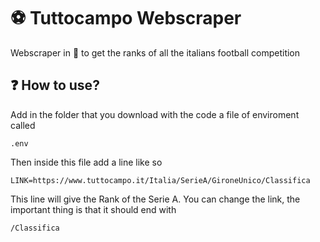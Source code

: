 # ⚽️ Tuttocampo Webscraper 
Webscraper in 🐍 to get the ranks of all the italians football competition

## ❓ How to use?
Add in the folder that you download with the code a file of enviroment called
  
  ``` 
  .env 
  ```
 
 Then inside this file add a line like so
  
  ``` 
  LINK=https://www.tuttocampo.it/Italia/SerieA/GironeUnico/Classifica 
  ```
 
 This line will give the Rank of the Serie A. You can change the link, the important thing is that it should end with
  
  ``` 
  /Classifica 
  ```
